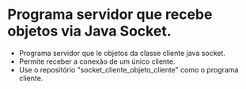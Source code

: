 # Programa servidor que recebe objetos via Java Socket.

- Programa servidor que le objetos da classe cliente java socket.
- Permite receber a conexão de um único cliente.
- Use o repositório "socket_cliente_objeto_cliente" como o programa cliente.